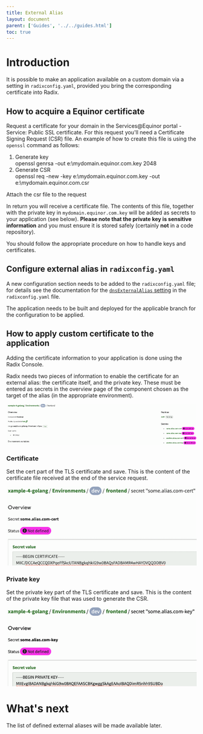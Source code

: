 ```yaml
---
title: External Alias
layout: document
parent: ['Guides', '../../guides.html']
toc: true
---
```


# Introduction

It is possible to make an application available on a custom domain via a setting in `radixconfig.yaml`, provided you bring the corresponding certificate into Radix. 

## How to acquire a Equinor certificate

Request a certificate for your domain in the Services@Equinor portal - Service: Public SSL certificate. For this request you'll need a Certificate Signing Request (CSR) file. An example of how to create this file is using the `openssl` command as follows: 

1. Generate key  
   openssl genrsa -out e:\mydomain.equinor.com.key 2048  
2. Generate CSR  
   openssl req -new -key e:\mydomain.equinor.com.key -out e:\mydomain.equinor.com.csr  

Attach the csr file to the request  

In return you will receive a certificate file. The contents of this file, together with the private key in `mydomain.equinor.com.key` will be added as secrets to your application (see below). **Please note that the private key is sensitive information** and you must ensure it is stored safely (certainly **not** in a code repository).  

You should follow the appropriate procedure on how to handle keys and certificates.

## Configure external alias in `radixconfig.yaml`

A new configuration section needs to be added to the `radixconfig.yaml` file; for details see the documentation for the [`dnsExternalAlias` setting](../../docs/reference-radix-config/#dnsexternalalias) in the `radixconfig.yaml` file.

The application needs to be built and deployed for the applicable branch for the configuration to be applied.

## How to apply custom certificate to the application

Adding the certificate information to your application is done using the Radix Console.

Radix needs two pieces of information to enable the certificate for an external alias: the certificate itself, and the private key. These must be entered as secrets in the overview page of the component chosen as the target of the alias (in the appropriate environment).


![List of secrets for corresponding TLS certificate](list-of-external-alias-secrets.png "List of Secrets")

### Certificate 
Set the cert part of the TLS certificate and save. This is the content of the certificate file received at the end of the service request.


![Setting the cert part](setting-cert.png "Setting cert")

### Private key
Set the private key part of the TLS certificate and save. This is the content of the private key file that was used to generate the CSR.


![Setting the private key part](setting-private-key.png "Setting private key")

# What's next

The list of defined external aliases will be made available later.
